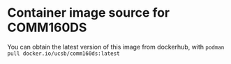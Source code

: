 # Container image source for COMM160DS
You can obtain the latest version of this image from dockerhub, with `podman pull docker.io/ucsb/comm160ds:latest`
